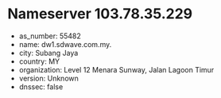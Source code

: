 # Nameserver 103.78.35.229

* as_number: 55482
* name: dw1.sdwave.com.my.
* city: Subang Jaya
* country: MY
* organization: Level 12 Menara Sunway, Jalan Lagoon Timur
* version: Unknown
* dnssec: false
